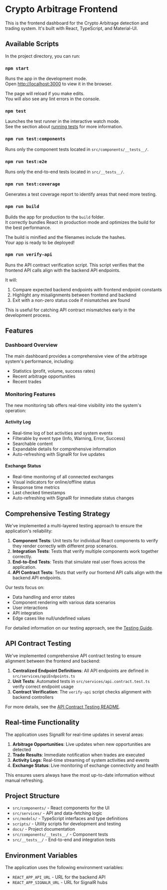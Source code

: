 # Crypto Arbitrage Frontend

This is the frontend dashboard for the Crypto Arbitrage detection and trading system. It's built with React, TypeScript, and Material-UI.

## Available Scripts

In the project directory, you can run:

### `npm start`

Runs the app in the development mode.\
Open [http://localhost:3000](http://localhost:3000) to view it in the browser.

The page will reload if you make edits.\
You will also see any lint errors in the console.

### `npm test`

Launches the test runner in the interactive watch mode.\
See the section about [running tests](https://facebook.github.io/create-react-app/docs/running-tests) for more information.

### `npm run test:components`

Runs only the component tests located in `src/components/__tests__/`.

### `npm run test:e2e`

Runs only the end-to-end tests located in `src/__tests__/`.

### `npm run test:coverage`

Generates a test coverage report to identify areas that need more testing.

### `npm run build`

Builds the app for production to the `build` folder.\
It correctly bundles React in production mode and optimizes the build for the best performance.

The build is minified and the filenames include the hashes.\
Your app is ready to be deployed!

### `npm run verify-api`

Runs the API contract verification script. This script verifies that the frontend API calls align with the backend API endpoints.

It will:
1. Compare expected backend endpoints with frontend endpoint constants
2. Highlight any misalignments between frontend and backend
3. Exit with a non-zero status code if mismatches are found

This is useful for catching API contract mismatches early in the development process.

## Features

### Dashboard Overview
The main dashboard provides a comprehensive view of the arbitrage system's performance, including:
- Statistics (profit, volume, success rates)
- Recent arbitrage opportunities
- Recent trades

### Monitoring Features
The new monitoring tab offers real-time visibility into the system's operation:

#### Activity Log
- Real-time log of bot activities and system events
- Filterable by event type (Info, Warning, Error, Success)
- Searchable content
- Expandable details for comprehensive information
- Auto-refreshing with SignalR for live updates

#### Exchange Status
- Real-time monitoring of all connected exchanges
- Visual indicators for online/offline status
- Response time metrics
- Last checked timestamps
- Auto-refreshing with SignalR for immediate status changes

## Comprehensive Testing Strategy

We've implemented a multi-layered testing approach to ensure the application's reliability:

1. **Component Tests**: Unit tests for individual React components to verify they render correctly with different prop scenarios.
2. **Integration Tests**: Tests that verify multiple components work together correctly.
3. **End-to-End Tests**: Tests that simulate real user flows across the application.
4. **API Contract Tests**: Tests that verify our frontend API calls align with the backend API endpoints.

Our tests focus on:
- Data handling and error states
- Component rendering with various data scenarios
- User interactions
- API integration
- Edge cases like null/undefined values

For detailed information on our testing approach, see the [Testing Guide](docs/TESTING.md).

## API Contract Testing

We've implemented comprehensive API contract testing to ensure alignment between the frontend and backend:

1. **Centralized Endpoint Definitions**: All API endpoints are defined in `src/services/apiEndpoints.ts`
2. **Unit Tests**: Automated tests in `src/services/api.contract.test.ts` verify correct endpoint usage
3. **Contract Verification**: The `verify-api` script checks alignment with backend controllers

For more details, see the [API Contract Testing README](src/services/README.md).

## Real-time Functionality

The application uses SignalR for real-time updates in several areas:

1. **Arbitrage Opportunities**: Live updates when new opportunities are detected
2. **Trade Results**: Immediate notification when trades are executed
3. **Activity Logs**: Real-time streaming of system activities and events
4. **Exchange Status**: Live monitoring of exchange connectivity and health

This ensures users always have the most up-to-date information without manual refreshing.

## Project Structure

- `src/components/` - React components for the UI
- `src/services/` - API and data-fetching logic
- `src/models/` - TypeScript interfaces and type definitions
- `scripts/` - Utility scripts for development and testing
- `docs/` - Project documentation
- `src/components/__tests__/` - Component tests
- `src/__tests__/` - End-to-end and integration tests

## Environment Variables

The application uses the following environment variables:

- `REACT_APP_API_URL` - URL for the backend API
- `REACT_APP_SIGNALR_URL` - URL for SignalR hubs
